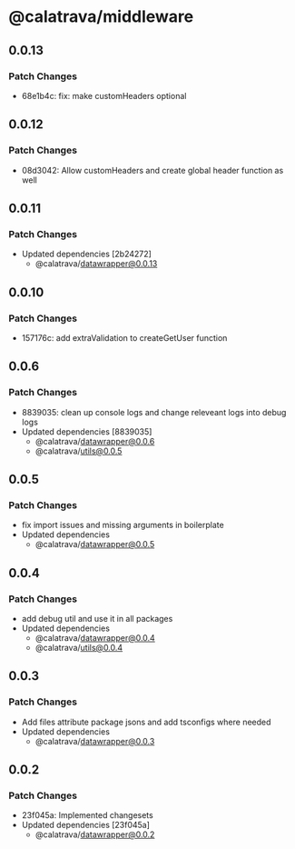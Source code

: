 # @calatrava/middleware

## 0.0.13

### Patch Changes

- 68e1b4c: fix: make customHeaders optional

## 0.0.12

### Patch Changes

- 08d3042: Allow customHeaders and create global header function as well

## 0.0.11

### Patch Changes

- Updated dependencies [2b24272]
  - @calatrava/datawrapper@0.0.13

## 0.0.10

### Patch Changes

- 157176c: add extraValidation to createGetUser function

## 0.0.6

### Patch Changes

- 8839035: clean up console logs and change releveant logs into debug logs
- Updated dependencies [8839035]
  - @calatrava/datawrapper@0.0.6
  - @calatrava/utils@0.0.5

## 0.0.5

### Patch Changes

- fix import issues and missing arguments in boilerplate
- Updated dependencies
  - @calatrava/datawrapper@0.0.5

## 0.0.4

### Patch Changes

- add debug util and use it in all packages
- Updated dependencies
  - @calatrava/datawrapper@0.0.4
  - @calatrava/utils@0.0.4

## 0.0.3

### Patch Changes

- Add files attribute package jsons and add tsconfigs where needed
- Updated dependencies
  - @calatrava/datawrapper@0.0.3

## 0.0.2

### Patch Changes

- 23f045a: Implemented changesets
- Updated dependencies [23f045a]
  - @calatrava/datawrapper@0.0.2
